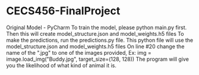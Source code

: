 # CECS456-FinalProject
Original Model - PyCharm
To train the model, please python main.py first. Then this will create model_structure.json and model_weights.h5 files
To make the predictions, run the predictions.py file. This python file will use the model_structure.json and model_weights.h5 files
On line #20 change the name of the ".jpg" to one of the images provided, Ex: img = image.load_img("Buddy.jpg", target_size=(128, 128))
The program will give you the likelihood of what kind of animal it is.
